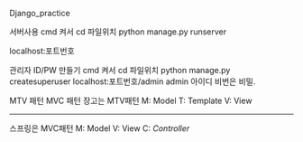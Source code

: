 Django_practice


서버사용
cmd 켜서 cd 파일위치
python manage.py runserver

localhost:포트번호

관리자 ID/PW 만들기
cmd 켜서 cd 파일위치
python manage.py createsuperuser
localhost:포트번호/admin 
admin 아이디 비번은 비밀.


MTV 패턴 MVC 패턴 
장고는 MTV패턴
M: Model
T: Template
V: View


---------------------------------


스프링은 MVC패턴
M: Model
V: View
C: *Controller*




